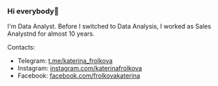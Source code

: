 ### Hi everybody👋
I'm Data Analyst. Before I switched to Data Analysis, I worked as Sales Analystnd for almost 10 years.

Contacts:
 * Telegram: [t.me/katerina_frolkova](https://t.me/katerina_frolkova)
 * Instagram: [instagram.com/katerinafrolkova](https://www.instagram.com/katerinafrolkova/)
 * Facebook: [facebook.com/frolkovakaterina](https://www.facebook.com/frolkovakaterina)




